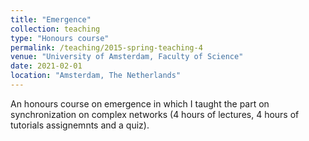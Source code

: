 ```yaml
---
title: "Emergence"
collection: teaching
type: "Honours course"
permalink: /teaching/2015-spring-teaching-4
venue: "University of Amsterdam, Faculty of Science"
date: 2021-02-01
location: "Amsterdam, The Netherlands"
---
```


An honours course on emergence in which I taught the part on synchronization on complex networks (4 hours of lectures, 4 hours of tutorials assignemnts and a quiz).
